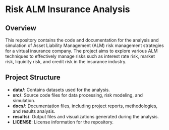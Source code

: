 # Risk ALM Insurance Analysis

## Overview
This repository contains the code and documentation for the analysis and simulation of Asset Liability Management (ALM) risk management strategies for a virtual insurance company. The project aims to explore various ALM techniques to effectively manage risks such as interest rate risk, market risk, liquidity risk, and credit risk in the insurance industry.

## Project Structure
- **data/**: Contains datasets used for the analysis.
- **src/**: Source code files for data processing, risk modeling, and simulation.
- **docs/**: Documentation files, including project reports, methodologies, and results analysis.
- **results/**: Output files and visualizations generated during the analysis.
- **LICENSE**: License information for the repository.




